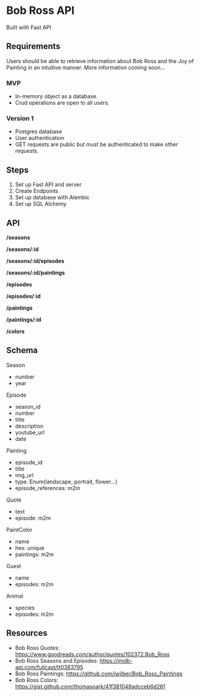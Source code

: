 # Bob Ross API

Built with Fast API

## Requirements

Users should be able to retrieve information about Bob Ross and the Joy of Painting in an intuitive manner. More information coming soon...

### MVP

- In-memory object as a database.
- Crud operations are open to all users.

### Version 1

- Postgres database
- User authentication
- GET requests are public but must be authenticated to make other requests.

## Steps

1. Set up Fast API and server
1. Create Endpoints
1. Set up database with Alembic
1. Set up SQL Alchemy

## API

**/seasons**

**/seasons/:id**

**/seasons/:id/episodes**

**/seasons/:id/paintings**

**/episodes**

**/episodes/:id**

**/paintings**

**/paintings/:id**

**/colors**

## Schema

Season
- number
- year

Episode
- season_id
- number
- title
- description
- youtube_url
- date

Painting
- episode_id
- title
- img_url
- type: Enum(landscape, portrait, flower...)
- episode_references: m2m

Quote
- text
- episode: m2m

PaintColor
- name
- hex: unique
- paintings: m2m

Guest
- name
- episodes: m2m

Animal
- species
- episodes: m2m

## Resources

- Bob Ross Quotes: https://www.goodreads.com/author/quotes/102372.Bob_Ross
- Bob Ross Seasons and Episodes: https://imdb-api.com/fullcast/tt0383795
- Bob Ross Paintings: https://github.com/jwilber/Bob_Ross_Paintings
- Bob Ross Colors: https://gist.github.com/thomaspark/41f381048adcceb6d261

